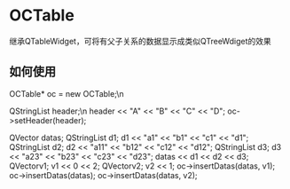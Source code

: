 # OCTable
继承QTableWidget，可将有父子关系的数据显示成类似QTreeWdiget的效果

## 如何使用
OCTable* oc = new OCTable;\n

QStringList header;\n
header << "A" << "B" << "C" << "D";
oc->setHeader(header);

QVector<QStringList> datas;
QStringList d1; d1 << "a1" << "b1" << "c1" << "d1";
QStringList d2; d2 << "a11" << "b12" << "c12" << "d12";
QStringList d3; d3 << "a23" << "b23" << "c23" << "d23";
datas << d1 << d2 << d3;
QVector<int>v1; v1 << 0 << 2;
QVector<int>v2; v2 << 1;
oc->insertDatas(datas, v1);
oc->insertDatas(datas);
oc->insertDatas(datas, v2);
